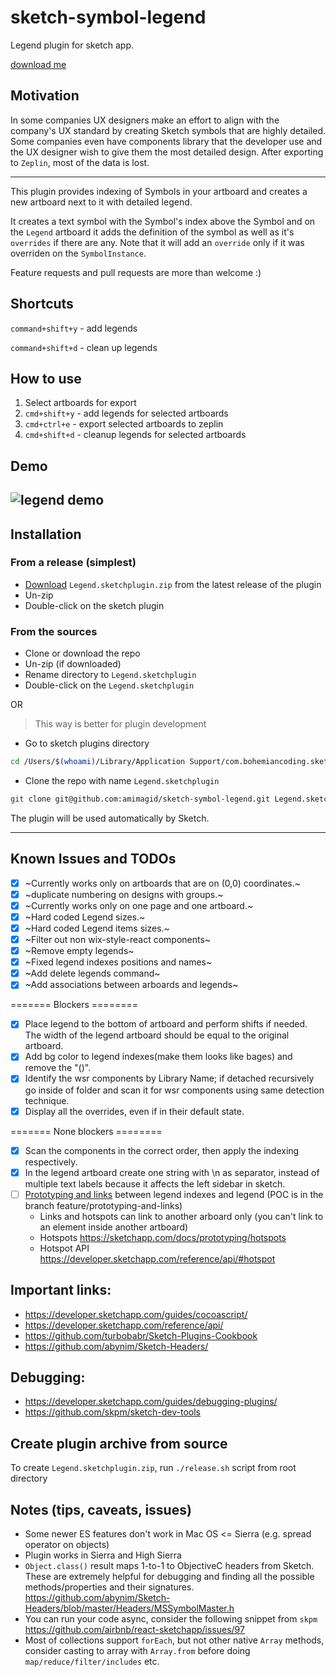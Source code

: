 # sketch-symbol-legend

Legend plugin for sketch app.

[download me](https://github.com/wix-incubator/sketch-symbol-legend/releases/download/v1.4.0/Legend.sketchplugin.zip)

## Motivation

In some companies UX designers make an effort to align with the company's UX standard by creating Sketch symbols that are highly detailed.
Some companies even have components library that the developer use and the UX designer wish to give them the most detailed design.
After exporting to `Zeplin`, most of the data is lost.

---

This plugin provides indexing of Symbols in your artboard and creates a new artboard next to it with detailed legend.

It creates a text symbol with the Symbol's index above the Symbol and on the `Legend` artboard it adds the definition of the symbol as well as it's `overrides` if there are any.
Note that it will add an `override` only if it was overriden on the `SymbolInstance`.

Feature requests and pull requests are more than welcome :)

## Shortcuts

`command+shift+y` - add legends

`command+shift+d` - clean up legends

## How to use

1. Select artboards for export
2. `cmd+shift+y` - add legends for selected artboards
3. `cmd+ctrl+e` - export selected artboards to zeplin
4. `cmd+shift+d` - cleanup legends for selected artboards

## Demo

## ![legend demo](https://github.com/amimagid/sketch-symbol-legend/blob/master/LegendPlugin.gif)

## Installation

### From a release (simplest)

* [Download](https://github.com/amimagid/sketch-symbol-legend/releases/latest) `Legend.sketchplugin.zip` from the latest release of the plugin
* Un-zip
* Double-click on the sketch plugin

### From the sources

* Clone or download the repo
* Un-zip (if downloaded)
* Rename directory to `Legend.sketchplugin`
* Double-click on the `Legend.sketchplugin`

OR

> This way is better for plugin development

* Go to sketch plugins directory
```sh
cd /Users/$(whoami)/Library/Application Support/com.bohemiancoding.sketch3/Plugins
```
* Clone the repo with name `Legend.sketchplugin`
```sh
git clone git@github.com:amimagid/sketch-symbol-legend.git Legend.sketchplugin
```
The plugin will be used automatically by Sketch.

---

## Known Issues and TODOs

* [x] ~Currently works only on artboards that are on (0,0) coordinates.~
* [x] ~duplicate numbering on designs with groups.~
* [x] ~Currently works only on one page and one artboard.~
* [x] ~Hard coded Legend sizes.~
* [x] ~Hard coded Legend items sizes.~
* [x] ~Filter out non wix-style-react components~
* [x] ~Remove empty legends~
* [x] ~Fixed legend indexes positions and names~
* [x] ~Add delete legends command~
* [x] ~Add associations between arboards and legends~

======= Blockers ========

* [x] Place legend to the bottom of artboard and perform shifts if needed. The width of the legend artboard should be equal to the original artboard.
* [x] Add bg color to legend indexes(make them looks like bages) and remove the "()".
* [x] Identify the wsr components by Library Name; if detached recursively go inside of folder and scan it for wsr components using same detection technique.
* [x] Display all the overrides, even if in their default state.

======= None blockers ========

* [x] Scan the components in the correct order, then apply the indexing respectively.
* [x] In the legend artboard create one string with \n as separator, instead of multiple text labels because it affects the left sidebar in sketch.
* [ ] [Prototyping and links](https://blog.zeplin.io/flows-in-zeplin-round-one-c56550f23f0f) between legend indexes and legend (POC is in the branch feature/prototyping-and-links)
  * Links and hotspots can link to another arboard only (you can't link to an element inside another artboard)
  * Hotspots https://sketchapp.com/docs/prototyping/hotspots
  * Hotspot API https://developer.sketchapp.com/reference/api/#hotspot

## Important links:

* https://developer.sketchapp.com/guides/cocoascript/
* https://developer.sketchapp.com/reference/api/
* https://github.com/turbobabr/Sketch-Plugins-Cookbook
* https://github.com/abynim/Sketch-Headers/

## Debugging:

* https://developer.sketchapp.com/guides/debugging-plugins/
* https://github.com/skpm/sketch-dev-tools

## Create plugin archive from source

To create `Legend.sketchplugin.zip`, run `./release.sh` script from root directory

## Notes (tips, caveats, issues)

* Some newer ES features don't work in Mac OS <= Sierra (e.g. spread operator on objects)
* Plugin works in Sierra and High Sierra
* `Object.class()` result maps 1-to-1 to ObjectiveC headers from Sketch.  
These are extremely helpful for debugging and finding all the possible methods/properties and their signatures.  
https://github.com/abynim/Sketch-Headers/blob/master/Headers/MSSymbolMaster.h
* You can run your code async, consider the following snippet from `skpm`  
https://github.com/airbnb/react-sketchapp/issues/97
* Most of collections support `forEach`, but not other native `Array` methods,  
consider casting to array with `Array.from` before doing `map/reduce/filter/includes` etc.

